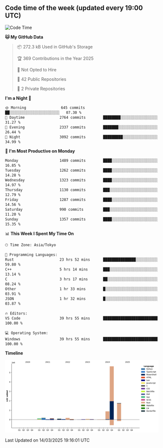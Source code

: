 ## Code time of the week (updated every 19:00 UTC)

<!--START_SECTION:waka-->
![Code Time](http://img.shields.io/badge/Code%20Time-4%2C438%20hrs%2023%20mins-blue)

**🐱 My GitHub Data** 

> 📦 272.3 kB Used in GitHub's Storage 
 > 
> 🏆 369 Contributions in the Year 2025
 > 
> 🚫 Not Opted to Hire
 > 
> 📜 42 Public Repositories 
 > 
> 🔑 2 Private Repositories 
 > 
**I'm a Night 🦉** 

```text
🌞 Morning                645 commits         ██░░░░░░░░░░░░░░░░░░░░░░░   07.30 % 
🌆 Daytime                2764 commits        ████████░░░░░░░░░░░░░░░░░   31.27 % 
🌃 Evening                2337 commits        ███████░░░░░░░░░░░░░░░░░░   26.44 % 
🌙 Night                  3092 commits        █████████░░░░░░░░░░░░░░░░   34.99 % 
```
📅 **I'm Most Productive on Monday** 

```text
Monday                   1489 commits        ████░░░░░░░░░░░░░░░░░░░░░   16.85 % 
Tuesday                  1262 commits        ████░░░░░░░░░░░░░░░░░░░░░   14.28 % 
Wednesday                1323 commits        ████░░░░░░░░░░░░░░░░░░░░░   14.97 % 
Thursday                 1130 commits        ███░░░░░░░░░░░░░░░░░░░░░░   12.79 % 
Friday                   1287 commits        ████░░░░░░░░░░░░░░░░░░░░░   14.56 % 
Saturday                 990 commits         ███░░░░░░░░░░░░░░░░░░░░░░   11.20 % 
Sunday                   1357 commits        ████░░░░░░░░░░░░░░░░░░░░░   15.35 % 
```


📊 **This Week I Spent My Time On** 

```text
🕑︎ Time Zone: Asia/Tokyo

💬 Programming Languages: 
Rust                     23 hrs 52 mins      ███████████████░░░░░░░░░░   59.80 % 
C++                      5 hrs 14 mins       ███░░░░░░░░░░░░░░░░░░░░░░   13.14 % 
C                        3 hrs 17 mins       ██░░░░░░░░░░░░░░░░░░░░░░░   08.24 % 
Other                    1 hr 33 mins        █░░░░░░░░░░░░░░░░░░░░░░░░   03.91 % 
JSON                     1 hr 32 mins        █░░░░░░░░░░░░░░░░░░░░░░░░   03.87 % 

🔥 Editors: 
VS Code                  39 hrs 55 mins      █████████████████████████   100.00 % 

💻 Operating System: 
Windows                  39 hrs 55 mins      █████████████████████████   100.00 % 
```

**Timeline**

![Lines of Code chart](https://raw.githubusercontent.com/SARDONYX-sard/SARDONYX-sard/main/assets/bar_graph.png)


 Last Updated on 14/03/2025 19:16:01 UTC
<!--END_SECTION:waka-->
